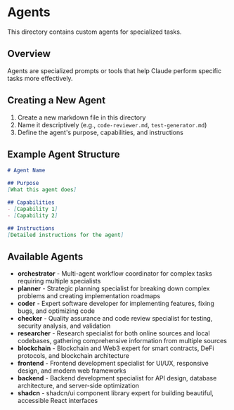 # Agents

This directory contains custom agents for specialized tasks.

## Overview
Agents are specialized prompts or tools that help Claude perform specific tasks more effectively.

## Creating a New Agent
1. Create a new markdown file in this directory
2. Name it descriptively (e.g., `code-reviewer.md`, `test-generator.md`)
3. Define the agent's purpose, capabilities, and instructions

## Example Agent Structure
```markdown
# Agent Name

## Purpose
[What this agent does]

## Capabilities
- [Capability 1]
- [Capability 2]

## Instructions
[Detailed instructions for the agent]
```

## Available Agents
- **orchestrator** - Multi-agent workflow coordinator for complex tasks requiring multiple specialists
- **planner** - Strategic planning specialist for breaking down complex problems and creating implementation roadmaps
- **coder** - Expert software developer for implementing features, fixing bugs, and optimizing code
- **checker** - Quality assurance and code review specialist for testing, security analysis, and validation
- **researcher** - Research specialist for both online sources and local codebases, gathering comprehensive information from multiple sources
- **blockchain** - Blockchain and Web3 expert for smart contracts, DeFi protocols, and blockchain architecture
- **frontend** - Frontend development specialist for UI/UX, responsive design, and modern web frameworks
- **backend** - Backend development specialist for API design, database architecture, and server-side optimization
- **shadcn** - shadcn/ui component library expert for building beautiful, accessible React interfaces